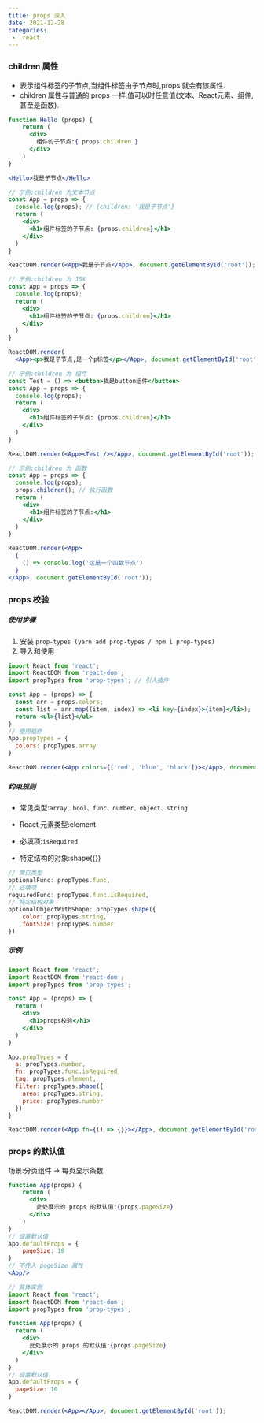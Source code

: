 ```yaml
---
title: props 深入
date: 2021-12-28
categories:
 -  react
---
```


### children 属性

- 表示组件标签的子节点,当组件标签由子节点时,props 就会有该属性.
- children 属性与普通的 props 一样,值可以时任意值(文本、React元素、组件,甚至是函数).

```jsx
function Hello (props) {
    return (
      <div>
        组件的子节点:{ props.children }
      </div>
    )
}

<Hello>我是子节点</Hello>
```

```jsx
// 示例:children 为文本节点
const App = props => {
  console.log(props); // {children: '我是子节点'}
  return (
    <div>
      <h1>组件标签的子节点: {props.children}</h1>
    </div>
  )
}

ReactDOM.render(<App>我是子节点</App>, document.getElementById('root'));
```

```jsx
// 示例:children 为 JSX
const App = props => {
  console.log(props);
  return (
    <div>
      <h1>组件标签的子节点: {props.children}</h1>
    </div>
  )
}

ReactDOM.render(
  <App><p>我是子节点,是一个p标签</p></App>, document.getElementById('root'));
```

```jsx
// 示例:children 为 组件
const Test = () => <button>我是button组件</button>
const App = props => {
  console.log(props);
  return (
    <div>
      <h1>组件标签的子节点: {props.children}</h1>
    </div>
  )
}

ReactDOM.render(<App><Test /></App>, document.getElementById('root'));
```

```jsx
// 示例:children 为 函数
const App = props => {
  console.log(props);
  props.children(); // 执行函数
  return (
    <div>
      <h1>组件标签的子节点:</h1>
    </div>
  )
}

ReactDOM.render(<App>
  {
    () => console.log('这是一个函数节点')
  }
</App>, document.getElementById('root'));
```

### props 校验

##### 使用步骤

1. 安装 `prop-types (yarn add prop-types / npm i prop-types)`
2. 导入和使用

```jsx
import React from 'react';
import ReactDOM from 'react-dom';
import propTypes from 'prop-types'; // 引入插件

const App = (props) => {
  const arr = props.colors;
  const list = arr.map((item, index) => <li key={index}>{item}</li>);
  return <ul>{list}</ul>
}
// 使用插件
App.propTypes = {
  colors: propTypes.array
}

ReactDOM.render(<App colors={['red', 'blue', 'black']}></App>, document.getElementById('root'));
```

##### 约束规则

- 常见类型:`array、bool、func、number、object、string`

- React 元素类型:element
- 必填项:`isRequired`
- 特定结构的对象:shape({})

```jsx
// 常见类型
optionalFunc: propTypes.func,
// 必填项
requiredFunc: propTypes.func.isRequired,
// 特定结构对象
optionalObjectWithShape: propTypes.shape({
    color: propTypes.string,
    fontSize: propTypes.number
})
```

##### 示例

```jsx
import React from 'react';
import ReactDOM from 'react-dom';
import propTypes from 'prop-types';

const App = (props) => {
  return (
    <div>
      <h1>props校验</h1>
    </div>
  )
}

App.propTypes = {
  a: propTypes.number,
  fn: propTypes.func.isRequired,
  tag: propTypes.element,
  filter: propTypes.shape({
    area: propTypes.string,
    price: propTypes.number
  })
}

ReactDOM.render(<App fn={() => {}}></App>, document.getElementById('root'));
```

### props 的默认值

场景:分页组件 -> 每页显示条数

```jsx
function App(props) {
    return (
      <div>
        此处展示的 props 的默认值:{props.pageSize}  
      </div>
    )
}
// 设置默认值
App.defaultProps = {
    pageSize: 10
}
// 不传入 pageSize 属性
<App/>
```

```jsx
// 具体实例
import React from 'react';
import ReactDOM from 'react-dom';
import propTypes from 'prop-types';

function App(props) {
  return (
    <div>
      此处展示的 props 的默认值:{props.pageSize}  
    </div>
  )
}
// 设置默认值
App.defaultProps = {
  pageSize: 10
}

ReactDOM.render(<App></App>, document.getElementById('root'));
```


